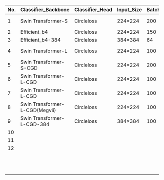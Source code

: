 


| No. | Classifier_Backbone            | Classifier_Head | Input_Size | Batch_Size | Epoch   | Optimizer/LR | Learning_Strategy        | Pair                | Embedding_Dim | Concat | γ   | Pretrain | Input_Class_Num | Threshold | Accuracy | Score    |
| --- | ------------------------------ | --------------- | ---------- | ---------- | ------- | ------------ | ------------------------ | ------------------- | ------------- | ------ | --- | -------- | --------------- | --------- | -------- | -------- |
| 1   | Swin Transformer-S             | Circleloss      | 224×224    | 200        | 118/300 | Adamw/5e-4   | CosineLRScheduler+Warmup | 30K shuffle         | 512           | √      | 64  | √        | 512             | 0.2846    | 0.9990   | 0.893133 |
| 2   | Efficient_b4                   | Circleloss      | 224×224    | 150        | 6/100   | SGD/0.1      | MultiStepLR              | 30K shuffle         | 512           | √      | 64  | √        | 512             | 0.2488    | 0.9994   | 0.873728 |
| 3   | Efficient_b4-384               | Circleloss      | 384×384    | 64         | 19/100  | SGD/0.1      | MultiStepLR              | 30K shuffle         | 512           | √      | 64  | √        | 512             | 0.3195    | 0.9994   | 0.866985 |
| 4   | Swin Transformer-L             | Circleloss      | 224×224    | 100        | 28/300  | Adamw/5e-3   | CosineLRScheduler        | 30K shuffle         | 512           | √      | 256 | √        | 116             | 512       | 0.3506   | 0.9997   |
| 5   | Swin Transformer-S-CGD         | Circleloss      | 224×224    | 200        | 40/150  | Adamw/5e-3   | CosineLRScheduler        | 30K shuffle         | 512           | √      | 64  | √        | 116             | 512       | 0.2582   | 0.9996   |
| 6   | Swin Transformer-L-CGD         | Circleloss      | 224×224    | 100        | 34/150  | Adamw/5e-3   | CosineLRScheduler        | 30K shuffle         | 512           | √      | 256 | √        | 116             | 512       | 0.2654   | 0.999967 |
| 7   | Swin Transformer-L-CGD         | Circleloss      | 224×224    | 100        | 55/150  | Adamw/5e-3   | CosineLRScheduler        | 30K shuffle(Megvii) | 512           | √      | 256 | √        | 116             | 512       | 0.2893   | 0.9155   |
| 8   | Swin Transformer-L-CGD(Megvii) | Circleloss      | 224×224    | 100        | 133/300 | Adamw/1e-3   | CosineLRScheduler+Warmup | 30K shuffle(Megvii) | 512           | √      | 256 | √        | 311             | 512       | 0.2893   | 0.9875   |
| 9   | Swin Transformer-L-CGD-384     | Circleloss      | 384×384    | 100        | 38/150  | Adamw/5e-3   | CosineLRScheduler        | 30K shuffle         | 512           | √      | 256 | √        | 116             | 512       |  0.3002 | 0.9992      |
| 10  |                                |                 |            |            |         |              |                          |                     |               |        |     |          |                 |           |          |          |
| 11  |                                |                 |            |            |         |              |                          |                     |               |        |     |          |                 |           |          |          |
| 12  |                                |                 |            |            |         |              |                          |                     |               |        |     |          |                 |           |          |          |
|     |                                |                 |            |            |         |              |                          |                     |               |        |     |          |                 |           |          |          |
|     |                                |                 |            |            |         |              |                          |                     |               |        |     |          |                 |           |          |          |
|     |                                |                 |            |            |         |              |                          |                     |               |        |     |          |                 |           |          |          |
|     |                                |                 |            |            |         |              |                          |                     |               |        |     |          |                 |           |          |          |
|     |                                |                 |            |            |         |              |                          |                     |               |        |     |          |                 |           |          |          |
|     |                                |                 |            |            |         |              |                          |                     |               |        |     |          |                 |           |          |          |
|     |                                |                 |            |            |         |              |                          |                     |               |        |     |          |                 |           |          |          |
|     |                                |                 |            |            |         |              |                          |                     |               |        |     |          |                 |           |          |          |
|     |                                |                 |            |            |         |              |                          |                     |               |        |     |          |                 |           |          |          |
|     |                                |                 |            |            |         |              |                          |                     |               |        |     |          |                 |           |          |          |
|     |                                |                 |            |            |         |              |                          |                     |               |        |     |          |                 |           |          |          |
|     |                                |                 |            |            |         |              |                          |                     |               |        |     |          |                 |           |          |          |

